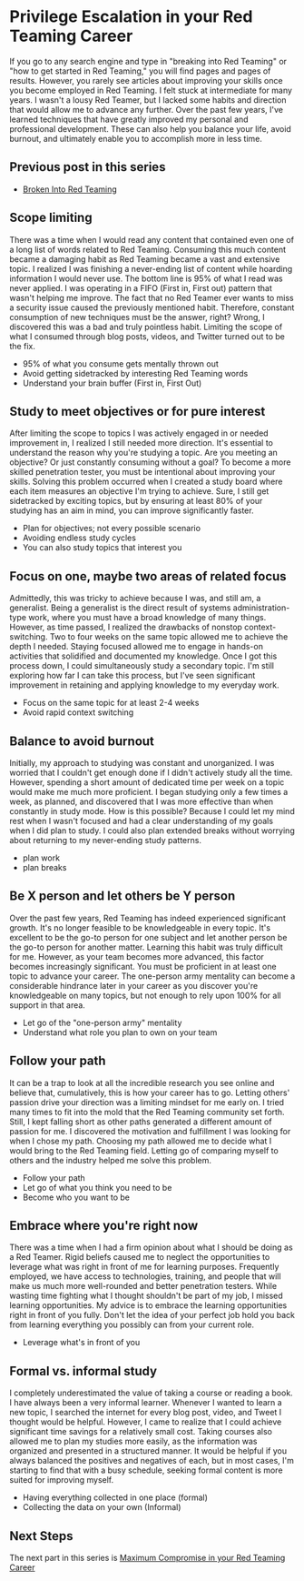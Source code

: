 # Privilege Escalation in your Red Teaming Career

If you go to any search engine and type in "breaking into Red Teaming" or "how to get started in Red Teaming," you will find pages and pages of results. However, you rarely see articles about improving your skills once you become employed in Red Teaming. I felt stuck at intermediate for many years. I wasn't a lousy Red Teamer, but I lacked some habits and direction that would allow me to advance any further. Over the past few years, I've learned techniques that have greatly improved my personal and professional development. These can also help you balance your life, avoid burnout, and ultimately enable you to accomplish more in less time.

## Previous post in this series
* [Broken Into Red Teaming](https://github.com/sneakerhax/Posts/blob/main/posts/Broken_into_Red_Teaming.md)

## Scope limiting

There was a time when I would read any content that contained even one of a long list of words related to Red Teaming. Consuming this much content became a damaging habit as Red Teaming became a vast and extensive topic. I realized I was finishing a never-ending list of content while hoarding information I would never use. The bottom line is 95% of what I read was never applied. I was operating in a FIFO (First in, First out) pattern that wasn't helping me improve. The fact that no Red Teamer ever wants to miss a security issue caused the previously mentioned habit. Therefore, constant consumption of new techniques must be the answer, right? Wrong, I discovered this was a bad and truly pointless habit. Limiting the scope of what I consumed through blog posts, videos, and Twitter turned out to be the fix.

* 95% of what you consume gets mentally thrown out
* Avoid getting sidetracked by interesting Red Teaming words
* Understand your brain buffer (First in, First Out)

## Study to meet objectives or for pure interest

After limiting the scope to topics I was actively engaged in or needed improvement in, I realized I still needed more direction. It's essential to understand the reason why you're studying a topic. Are you meeting an objective? Or just constantly consuming without a goal? To become a more skilled penetration tester, you must be intentional about improving your skills. Solving this problem occurred when I created a study board where each item measures an objective I'm trying to achieve. Sure, I still get sidetracked by exciting topics, but by ensuring at least 80% of your studying has an aim in mind, you can improve significantly faster.

* Plan for objectives; not every possible scenario
* Avoiding endless study cycles
* You can also study topics that interest you

## Focus on one, maybe two areas of related focus

Admittedly, this was tricky to achieve because I was, and still am, a generalist. Being a generalist is the direct result of systems administration-type work, where you must have a broad knowledge of many things. However, as time passed, I realized the drawbacks of nonstop context-switching. Two to four weeks on the same topic allowed me to achieve the depth I needed. Staying focused allowed me to engage in hands-on activities that solidified and documented my knowledge. Once I got this process down, I could simultaneously study a secondary topic. I'm still exploring how far I can take this process, but I've seen significant improvement in retaining and applying knowledge to my everyday work.

* Focus on the same topic for at least 2-4 weeks
* Avoid rapid context switching

## Balance to avoid burnout

Initially, my approach to studying was constant and unorganized. I was worried that I couldn't get enough done if I didn't actively study all the time. However, spending a short amount of dedicated time per week on a topic would make me much more proficient. I began studying only a few times a week, as planned, and discovered that I was more effective than when constantly in study mode. How is this possible? Because I could let my mind rest when I wasn't focused and had a clear understanding of my goals when I did plan to study. I could also plan extended breaks without worrying about returning to my never-ending study patterns.

* plan work
* plan breaks

## Be X person and let others be Y person

Over the past few years, Red Teaming has indeed experienced significant growth. It's no longer feasible to be knowledgeable in every topic. It's excellent to be the go-to person for one subject and let another person be the go-to person for another matter. Learning this habit was truly difficult for me. However, as your team becomes more advanced, this factor becomes increasingly significant. You must be proficient in at least one topic to advance your career. The one-person army mentality can become a considerable hindrance later in your career as you discover you're knowledgeable on many topics, but not enough to rely upon 100% for all support in that area.

* Let go of the "one-person army" mentality
* Understand what role you plan to own on your team

## Follow your path

It can be a trap to look at all the incredible research you see online and believe that, cumulatively, this is how your career has to go. Letting others' passion drive your direction was a limiting mindset for me early on. I tried many times to fit into the mold that the Red Teaming community set forth. Still, I kept falling short as other paths generated a different amount of passion for me. I discovered the motivation and fulfillment I was looking for when I chose my path. Choosing my path allowed me to decide what I would bring to the Red Teaming field. Letting go of comparing myself to others and the industry helped me solve this problem.

* Follow your path
* Let go of what you think you need to be
* Become who you want to be

## Embrace where you're right now

There was a time when I had a firm opinion about what I should be doing as a Red Teamer. Rigid beliefs caused me to neglect the opportunities to leverage what was right in front of me for learning purposes. Frequently employed, we have access to technologies, training, and people that will make us much more well-rounded and better penetration testers. While wasting time fighting what I thought shouldn't be part of my job, I missed learning opportunities. My advice is to embrace the learning opportunities right in front of you fully. Don't let the idea of your perfect job hold you back from learning everything you possibly can from your current role.

* Leverage what's in front of you

## Formal vs. informal study

I completely underestimated the value of taking a course or reading a book. I have always been a very informal learner. Whenever I wanted to learn a new topic, I searched the internet for every blog post, video, and Tweet I thought would be helpful. However, I came to realize that I could achieve significant time savings for a relatively small cost. Taking courses also allowed me to plan my studies more easily, as the information was organized and presented in a structured manner. It would be helpful if you always balanced the positives and negatives of each, but in most cases, I'm starting to find that with a busy schedule, seeking formal content is more suited for improving myself.

* Having everything collected in one place (formal)
* Collecting the data on your own (Informal)

## Next Steps
The next part in this series is [Maximum Compromise in your Red Teaming Career](https://github.com/sneakerhax/Posts/blob/main/posts/Maximum_Compromise_in_your_Red_Teaming_career.md)
